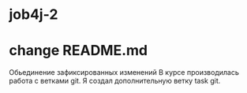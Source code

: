 # job4j-2
# change README.md
Обьединение зафиксированных изменений
В курсе производилась работа с ветками git.
Я создал дополнительную ветку task git.